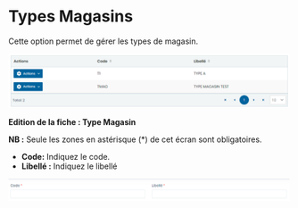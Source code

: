 # Types Magasins

Cette option permet de gérer les types de magasin.

![](../../../.gitbook/assets/typeMagasin1.PNG)

**Edition de la fiche : Type Magasin**

**NB :** Seule les zones en astérisque (\*) de cet écran sont obligatoires.

* **Code:** Indiquez le code.
* **Libellé :** Indiquez le libellé

![](../../../.gitbook/assets/typeMagasin2.PNG)
